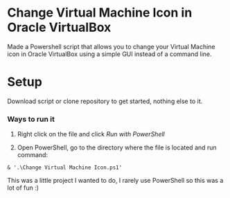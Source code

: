 # Change Virtual Machine Icon in Oracle VirtualBox
Made a Powershell script that allows you to change your Virtual Machine icon in Oracle VirtualBox using a simple GUI instead of a command line.

# Setup
Download script or clone repository to get started, nothing else to it.

### Ways to run it 
1. Right click on the file and click *Run with PowerShell*

2. Open PowerShell, go to the directory where the file is located and run command:
```
& '.\Change Virtual Machine Icon.ps1'
```

This was a little project I wanted to do, I rarely use PowerShell so this was a lot of fun :) 
